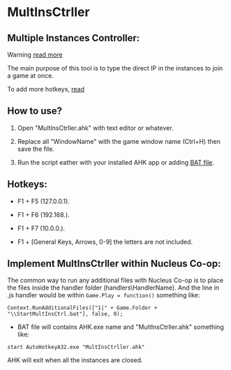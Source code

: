 # MultInsCtrller
## Multiple Instances Controller:

Warning [read more](https://www.autohotkey.com/docs/v1/Tutorial.htm#s31)

The main purpose of this tool is to type the direct IP in the instances to join a game at once.

To add more hotkeys, [read](https://www.autohotkey.com/docs/v1/Hotkeys.htm#combo)

## How to use?

1. Open "MultInsCtrller.ahk" with text editor or whatever.

2. Replace all "WindowName" with the game window name (Ctrl+H) then save the file.

3. Run the script eather with your installed AHK app or adding [BAT file](README.md#implement-multinsctrller-within-nucleus-co-op).

## Hotkeys:

- F1 + F5 (127.0.0.1).

- F1 + F6 (192.168.).

- F1 + F7 (10.0.0.).

- F1 + [General Keys, Arrows, 0-9] the letters are not included.

## Implement MultInsCtrller within Nucleus Co-op:

The common way to run any additional files with Nucleus Co-op is to place the files inside the handler folder (handlers\HandlerName).
And the line in .js handler would be within `Game.Play = function()` something like:

`Context.RunAdditionalFiles(["1|" + Game.Folder + "\\StartMultInsCtrl.bat"], false, 0);`

- BAT file will contains AHK.exe name and "MultInsCtrller.ahk" something like:

`start AutoHotkeyA32.exe "MultInsCtrller.ahk"`

AHK will exit when all the instances are closed.
